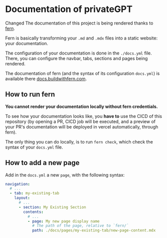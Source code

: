 # Documentation of privateGPT

Changed
The documentation of this project is being rendered thanks to [fern](https://github.com/fern-api/fern).

Fern is basically transforming your `.md` and `.mdx` files into a static website: your documentation.

The configuration of your documentation is done in the `./docs.yml` file.
There, you can configure the navbar, tabs, sections and pages being rendered.

The documentation of fern (and the syntax of its configuration `docs.yml`) is 
available there [docs.buildwithfern.com](https://docs.buildwithfern.com/).

## How to run fern

**You cannot render your documentation locally without fern credentials.**

To see how your documentation looks like, you **have to** use the CICD of this
repository (by opening a PR, CICD job will be executed, and a preview of 
your PR's documentation will be deployed in vercel automatically, through fern).

The only thing you can do locally, is to run `fern check`, which check the syntax of
your `docs.yml` file.

## How to add a new page
Add in the `docs.yml` a new `page`, with the following syntax:

```yml
navigation:
  # ...
  - tab: my-existing-tab
    layout:
      # ...
      - section: My Existing Section
        contents:
          # ...
          - page: My new page display name
            # The path of the page, relative to `fern/`
            path: ./docs/pages/my-existing-tab/new-page-content.mdx
```
